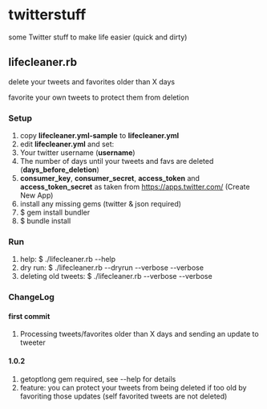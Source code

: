 # twitterstuff

some Twitter stuff to make life easier (quick and dirty)

## lifecleaner.rb

delete your tweets and favorites older than X days

favorite your own tweets to protect them from deletion

### Setup

1. copy **lifecleaner.yml-sample** to **lifecleaner.yml**
2. edit **lifecleaner.yml** and set:
 1. Your twitter username (**username**)
 2. The number of days until your tweets and favs are deleted (**days_before_deletion**)
 3. **consumer_key**, **consumer_secret**, **access_token** and **access_token_secret** as taken from https://apps.twitter.com/ (Create New App)
3. install any missing gems (twitter & json required)
 1. $ gem install bundler
 2. $ bundle install

### Run

1. help: $ ./lifecleaner.rb --help
2. dry run: $ ./lifecleaner.rb --dryrun --verbose --verbose
3. deleting old tweets: $ ./lifecleaner.rb --verbose --verbose


### ChangeLog

#### first commit

1. Processing tweets/favorites older than X days  and sending an update to tweeter

#### 1.0.2

1. getoptlong gem required, see --help for details
2. feature: you can protect your tweets from being deleted if too old by favoriting those updates (self favorited tweets are not deleted)